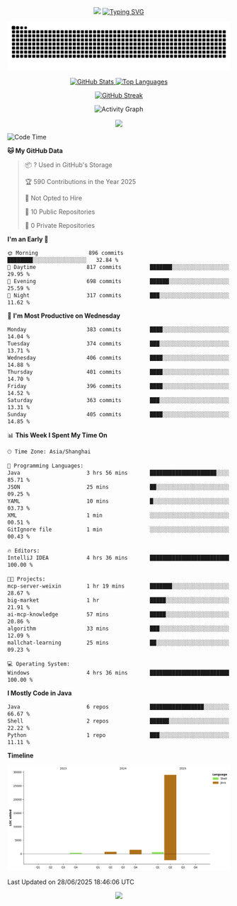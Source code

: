 <!-- -->

<p align="center">
<img src="https://capsule-render.vercel.app/api?type=waving&color=timeGradient&height=300&&section=header&text=HI%20THEME!&fontSize=90&fontAlign=50&fontAlignY=30&desc=I%20am%20AlfonsoKevin!&descAlign=50&descSize=30&descAlignY=60&animation=twinkling" />
    <a align="center" href="https://www.kaijavademo.top/"><img src="https://readme-typing-svg.demolab.com?font=Fira+Code&center=true&pause=1000&width=435&lines=Welcome+to+my+GitHub+profile+page!;%E6%AC%A2%E8%BF%8E%E6%9D%A5%E5%88%B0%E6%88%91%E7%9A%84GitHub%E4%B8%BB%E9%A1%B5%EF%BC%81" alt="Typing SVG" height=200 /> </a>
</p>
 <p align="center"><img src="https://raw.githubusercontent.com/AlfonsoKevin/AlfonsoKevin/output/github-contribution-grid-snake.svg"></p>

</p>


<p align="center" >
  <a href="https://github.com/AlfonsoKevin">  
    <img src="https://github-readme-stats.vercel.app/api/?username=AlfonsoKevin&layout=compact&border_radius=20" width="400"  alt="GitHub Stats" />
  </a>
  <a href="https://www.kaijavademo.top/">
    <img src="https://github-readme-stats.vercel.app/api/top-langs/?username=AlfonsoKevin&layout=compact&border_radius=20" width=400 alt="Top Languages"/>
  </a>
</p>


<p align="center">
    <a href="https://github.com/AlfonsoKevin">
    <img src="https://streak-stats.demolab.com?user=AlfonsoKevin&theme=transparent&hide_border=false%C2%A0%C2%A0%E5%81%87&short_numbers=false%C2%A0%C2%A0%E5%81%87&card_width=595&card_height=234" height="400"  alt="GitHub Streak" />
    </a>
</p>



<p align="center">
    <img width="800" src="https://github-readme-activity-graph.vercel.app/graph?username=AlfonsoKevin&theme=github-compact&hide_border=true&area=true&from=2024-06-01&to=2024-12-31&grid=false&custom_title=Activity%20Graph" alt="Activity Graph" title="Activity Graph" />
</p> 




<p align="center">
	<img align="center" src="https://skillicons.dev/icons?i=idea,java,mysql,redis,spring,rocket,html,css,js,react,linux,py,c,clion,docker,md,stackoverflow&theme=light" />    
</p>


<!--START_SECTION:waka-->
![Code Time](http://img.shields.io/badge/Code%20Time-127%20hrs%203%20mins-blue)

**🐱 My GitHub Data** 

> 📦 ? Used in GitHub's Storage 
 > 
> 🏆 590 Contributions in the Year 2025
 > 
> 🚫 Not Opted to Hire
 > 
> 📜 10 Public Repositories 
 > 
> 🔑 0 Private Repositories 
 > 
**I'm an Early 🐤** 

```text
🌞 Morning                896 commits         ████████░░░░░░░░░░░░░░░░░   32.84 % 
🌆 Daytime                817 commits         ███████░░░░░░░░░░░░░░░░░░   29.95 % 
🌃 Evening                698 commits         ██████░░░░░░░░░░░░░░░░░░░   25.59 % 
🌙 Night                  317 commits         ███░░░░░░░░░░░░░░░░░░░░░░   11.62 % 
```
📅 **I'm Most Productive on Wednesday** 

```text
Monday                   383 commits         ████░░░░░░░░░░░░░░░░░░░░░   14.04 % 
Tuesday                  374 commits         ███░░░░░░░░░░░░░░░░░░░░░░   13.71 % 
Wednesday                406 commits         ████░░░░░░░░░░░░░░░░░░░░░   14.88 % 
Thursday                 401 commits         ████░░░░░░░░░░░░░░░░░░░░░   14.70 % 
Friday                   396 commits         ████░░░░░░░░░░░░░░░░░░░░░   14.52 % 
Saturday                 363 commits         ███░░░░░░░░░░░░░░░░░░░░░░   13.31 % 
Sunday                   405 commits         ████░░░░░░░░░░░░░░░░░░░░░   14.85 % 
```


📊 **This Week I Spent My Time On** 

```text
🕑︎ Time Zone: Asia/Shanghai

💬 Programming Languages: 
Java                     3 hrs 56 mins       █████████████████████░░░░   85.71 % 
JSON                     25 mins             ██░░░░░░░░░░░░░░░░░░░░░░░   09.25 % 
YAML                     10 mins             █░░░░░░░░░░░░░░░░░░░░░░░░   03.73 % 
XML                      1 min               ░░░░░░░░░░░░░░░░░░░░░░░░░   00.51 % 
GitIgnore file           1 min               ░░░░░░░░░░░░░░░░░░░░░░░░░   00.43 % 

🔥 Editors: 
IntelliJ IDEA            4 hrs 36 mins       █████████████████████████   100.00 % 

🐱‍💻 Projects: 
mcp-server-weixin        1 hr 19 mins        ███████░░░░░░░░░░░░░░░░░░   28.67 % 
big-market               1 hr                █████░░░░░░░░░░░░░░░░░░░░   21.91 % 
ai-mcp-knowledge         57 mins             █████░░░░░░░░░░░░░░░░░░░░   20.86 % 
algorithm                33 mins             ███░░░░░░░░░░░░░░░░░░░░░░   12.09 % 
mallchat-learning        25 mins             ██░░░░░░░░░░░░░░░░░░░░░░░   09.23 % 

💻 Operating System: 
Windows                  4 hrs 36 mins       █████████████████████████   100.00 % 
```

**I Mostly Code in Java** 

```text
Java                     6 repos             █████████████████░░░░░░░░   66.67 % 
Shell                    2 repos             ██████░░░░░░░░░░░░░░░░░░░   22.22 % 
Python                   1 repo              ███░░░░░░░░░░░░░░░░░░░░░░   11.11 % 
```



**Timeline**

![Lines of Code chart](https://raw.githubusercontent.com/AlfonsoKevin/AlfonsoKevin/main/assets/bar_graph.png)


 Last Updated on 28/06/2025 18:46:06 UTC
<!--END_SECTION:waka-->

<p align="center">
    <a href="https://github.com/AlfonsoKevin"></a><img src="https://img.shields.io/badge/GitHub-grey?logo=github" />
</p>
